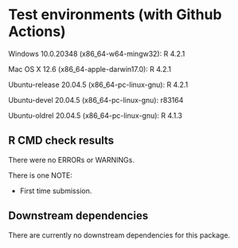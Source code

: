 # Test environments (with Github Actions)
Windows 10.0.20348 (x86_64-w64-mingw32): R 4.2.1

Mac OS X 12.6 (x86_64-apple-darwin17.0): R 4.2.1

Ubuntu-release 20.04.5 (x86_64-pc-linux-gnu): R 4.2.1 

Ubuntu-devel 20.04.5 (x86_64-pc-linux-gnu): r83164

Ubuntu-oldrel 20.04.5 (x86_64-pc-linux-gnu): R 4.1.3 

## R CMD check results
There were no ERRORs or WARNINGs.

There is one NOTE:
- First time submission.

## Downstream dependencies
There are currently no downstream dependencies for this package.
